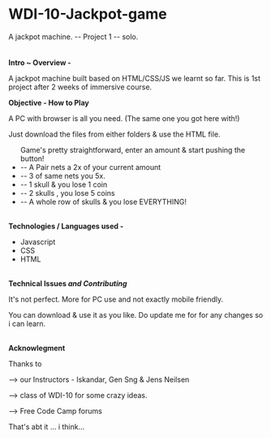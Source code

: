 
# WDI-10-Jackpot-game
A jackpot machine.  -- Project 1  -- solo.
<br>
<br>
<br>
<b>Intro ~ Overview - </b>

A jackpot machine built based on HTML/CSS/JS we learnt so far. 
This is 1st project after 2 weeks of immersive course.

<b>Objective - How to Play</b>

A PC with browser is all you need. (The same one you got here with!)
   
Just download the files from either folders & use the HTML file.
<ul>  
Game's pretty straightforward, enter an amount & start pushing the button!
<li>-- A Pair nets a 2x of your current amount</li>
<li>-- 3 of same nets you 5x.</li>
<li>-- 1 skull & you lose 1 coin</li>
<li>-- 2 skulls , you lose 5 coins</li>
<li>-- A whole row of skulls & you lose EVERYTHING!</li>
</ul> 
<br>
<b>
Technologies / Languages used -
</b>
<ul>
<li>Javascript</li>
<li>CSS</li>
<li>HTML</li>
</ul>
<br>
<b>
Technical Issues<em>  and Contributing</em>
</b>

It's not perfect. More for PC use and not exactly mobile friendly.
   
You can download & use it as you like.  Do update me for for any changes so i can learn.
   
<br>
   
<b>
Acknowlegment </b>

Thanks to

--> our Instructors - Iskandar, Gen Sng & Jens Neilsen

--> class of WDI-10 for some crazy ideas.

--> Free Code Camp forums

That's abt it ... i think...



